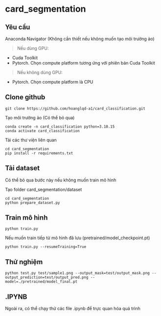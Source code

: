 # card_segmentation

## Yêu cầu

Anaconda Navigator (Không cần thiết nếu không muốn tạo môi trường ảo)

> Nếu dùng GPU:

- Cuda Toolkit 
- Pytorch. Chọn compute platform tương ứng với phiên bản Cuda Toolkit

> Nếu không dùng GPU:

- Pytorch. Chọn compute platform là CPU

## Clone github
```
git clone https://github.com/hoanglqd-a1/card_classification.git
```

Tạo môi trường ảo (Có thể bỏ qua)
```
conda create -n card_classification python=3.10.15
conda activate card_classification
```

Tải các thư viện liên quan
```
cd card_segmentation
pip install -r requirements.txt
```
## Tải dataset
Có thể bỏ qua bước này nếu không muốn train mô hình

Tạo folder card_segmentation/dataset

```
cd card_segmentation
python prepare_dataset.py
```

## Train mô hình

```
python train.py
```

Nếu muốn train tiếp từ mô hình đã lưu (pretrained/model_checkpoint.pt)
```
python train.py --resumeTraining=True
```

## Thử nghiệm
```
python test.py test/sample1.png --output_mask=test/output_mask.png --output_prediction=test/output_pred.png --model=./pretrained/model_final.pt
```

## .IPYNB
Ngoài ra, có thể chạy thử các file .ipynb để trực quan hóa quá trình
